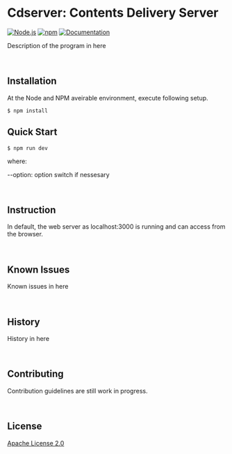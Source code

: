 
# Cdserver: Contents Delivery Server

[![Node.js](https://img.shields.io/pypi/v/universal-ink-library.svg)](https://pypi.python.org/pypi/universal-ink-library)
[![npm](https://img.shields.io/pypi/pyversions/universal-ink-library.svg)](https://pypi.python.org/pypi/universal-ink-library)
[![Documentation](https://img.shields.io/badge/api-reference-blue.svg)](https://developer-docs.wacom.com/sdk-for-ink/docs/model) 

Description of the program in here

<br>

## Installation

At the Node and NPM aveirable environment, execute following setup.

``
    $ npm install
``
<br>

## Quick Start

``
    $ npm run dev
``

where:

--option: option switch if nessesary

<br>

## Instruction

In default, the web server as localhost:3000 is running and can access from the browser.

<br>

## Known Issues

Known issues in here

<br>

## History

History in here

<br>

## Contributing
Contribution guidelines are still work in progress.

<br>

## License
[Apache License 2.0](LICENSE)


